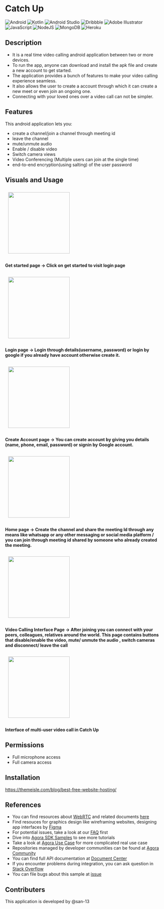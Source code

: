 # Catch Up

![Android](https://img.shields.io/badge/Android-3DDC84?style=for-the-badge&logo=android&logoColor=white)
![Kotlin](https://img.shields.io/badge/kotlin-%237F52FF.svg?style=for-the-badge&logo=kotlin&logoColor=white)
![Android Studio](https://img.shields.io/badge/Android%20Studio-3DDC84.svg?style=for-the-badge&logo=android-studio&logoColor=white)
![Dribbble](https://img.shields.io/badge/Dribbble-EA4C89?style=for-the-badge&logo=dribbble&logoColor=white)
![Adobe Illustrator](https://img.shields.io/badge/adobe%20illustrator-%23FF9A00.svg?style=for-the-badge&logo=adobe%20illustrator&logoColor=white)
![JavaScript](https://img.shields.io/badge/javascript-%23323330.svg?style=for-the-badge&logo=javascript&logoColor=%23F7DF1E)
![NodeJS](https://img.shields.io/badge/node.js-6DA55F?style=for-the-badge&logo=node.js&logoColor=white)
![MongoDB](https://img.shields.io/badge/MongoDB-%234ea94b.svg?style=for-the-badge&logo=mongodb&logoColor=white)
![Heroku](https://img.shields.io/badge/heroku-%23430098.svg?style=for-the-badge&logo=heroku&logoColor=white)

## Description

- It is a real time video calling android application between two or more devices.
- To run the app, anyone can download and install the apk file and create a new account to get started.
- The application provides a bunch of features to make your video calling experience seamless.
- It also allows the user to create a account through which it can create a new meet or even join an ongoing one.
- Connecting with your loved ones over a video call can not be simpler.

## Features

This android application lets you:

- create a channel/join a channel through meeting id
- leave the channel
- mute/unmute audio
- Enable / disable video
- Switch camera views
- Video Conferencing (Multiple users can join at the single time)
- end-to-end encryption(using salting) of the user password

## Visuals and Usage

<img src="/readme/get-started.jpeg" width="200" hspace="10" vspace="10"><br>
#### Get started page -> Click on get started to visit login page

<img src="/readme/login page.jpeg" width="200" hspace="10" vspace="10"><br>
#### Login page -> Login through details(username, password) or login by google if you already have account otherwise create it.

<img src="/readme/create-account page.jpeg" width="200"  hspace="10" vspace="10" ><br>
#### Create Account page -> You can create account by giving you details (name, phone, email, password) or signin by Google account.

<img src="/readme/home page.jpeg" width="200" hspace="10" vspace="10"><br>
#### Home page -> Create the channel and share the meeting Id through any means like whatsapp or any other messaging or social media platform / you can join through meeting id shared by someone who already created the meeting.

<img src="/readme/video-call page.jpeg" width="200" hspace="10" vspace="10"><br>
#### Video Calling Interface Page -> After joining you can connect with your peers, colleagues, relatives around the world. This page contains buttons that disable/enable the video, mute/ unmute the audio , switch cameras and disconnect/ leave the call

<img src="/readme/group video call.jpeg" width="200" hspace="10" vspace="10"><br>
#### Interface of multi-user video call in Catch Up

## Permissions

- Full microphone access	
- Full camera access


## Installation

https://themeisle.com/blog/best-free-website-hosting/

## References

- You can find resources about [WebRTC](https://webrtc.org/) and related documents [here](https://developer.mozilla.org/en-US/docs/Web/API/WebRTC_API/Signaling_and_video_calling)
- Find resouces for graphics design like wireframing websites, designing app interfaces by [Figma](https://www.figma.com/file/PGhXSaP2NhSOIOjXU6RGAG/Flippr-Catchup-Softwire?node-id=0%3A1)
- For potential issues, take a look at our [FAQ](https://docs.agora.io/en/faq) first
- Dive into [Agora SDK Samples](https://github.com/AgoraIO) to see more tutorials
- Take a look at [Agora Use Case](https://github.com/AgoraIO-usecase) for more complicated real use case
- Repositories managed by developer communities can be found at [Agora Community](https://github.com/AgoraIO-Community)
- You can find full API documentation at [Document Center](https://docs.agora.io/en/)
- If you encounter problems during integration, you can ask question in [Stack Overflow](https://stackoverflow.com/questions/tagged/agora.io)
- You can file bugs about this sample at [issue](https://github.com/AgoraIO/Basic-Video-Call/issues)



## Contributers 
This application is developed by @san-13
